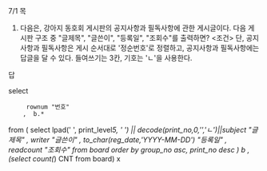 
7/1  목

 1. 다음은, 강아지 동호회 게시판의
 공지사항과 필독사항에 관한 게시글이다.
      다음 게시판 구조 중 
  "글제목", "글쓴이", "등록일", "조회수"를 출력하면?
 <조건> 단, 공지사항과 필독사항은 
  게시 순서대로 '정순번호'로 정렬하고,
    공지사항과 필독사항에는 답글을 달 수 있다.
     들여쓰기는 3칸, 기호는 'ㄴ'을 사용한다.





답

 select
	
		 rownum "번호"
		,  b.*

 from
(
	   select
		lpad('  ', print_level*5, '  ') || decode(print_no,0,'','ㄴ')||subject  "글제목"
		, writer					"글쓴이"
		, to_char(reg_date,'YYYY-MM-DD')		"등록일"
		, readcount				"조회수"
	   from board
	   order by
		group_no asc, print_no desc
	)  b ,  (select count(*) CNT from board) x
